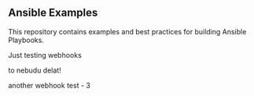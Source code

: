 
Ansible Examples
----------------

This repository contains examples and best practices for building Ansible Playbooks.

Just testing webhooks

to nebudu delat!

another webhook test - 3
